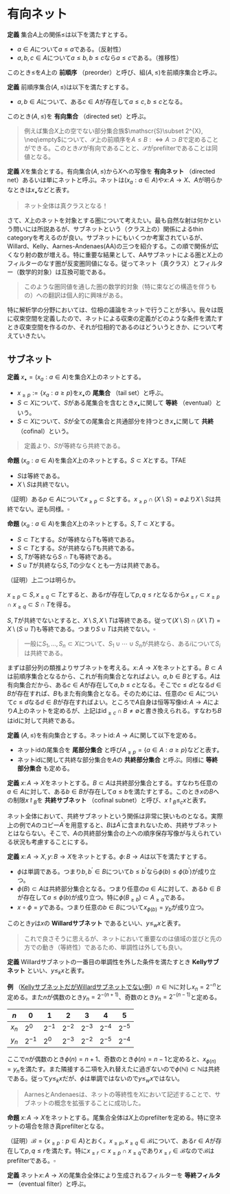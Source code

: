 
# 有向ネット

__定義__ 集合$A$上の関係$\le$は以下を満たすとする。

- $a\in A$について$a\le a$である。（反射性）
- $a, b, c\in A$について$a\le b, b\le c$なら$a\le c$である。（推移性）

このとき$\le$を$A$上の **前順序** （preorder）と呼び、組$(A, \le)$を前順序集合と呼ぶ。

__定義__ 前順序集合$(A, \le)$は以下を満たすとする。

- $a, b\in A$について、ある$c\in A$が存在して$a\le c, b\le c$となる。

このとき$(A, \le)$を **有向集合** （directed set）と呼ぶ。

> 例えば集合$X$上の空でない部分集合族$\mathscr{S}\subset 2^{X}, \neq\empty$について、$\mathscr{S}$上の前順序を$A\le B:\Leftrightarrow A\supset B$で定めることができる。このとき$\mathscr{S}$が有向であることと、$\mathscr{S}$がprefilterであることは同値となる。

__定義__ $X$を集合とする。有向集合$(A, \le)$から$X$への写像を **有向ネット** （directed net）あるいは単にネットと呼ぶ。ネットは$(x_{a}: a\in A)$や$x\colon A\rightarrow X$、$A$が明らかなときは$x_{\bullet}$などと表す。

> ネット全体は真クラスとなる！

さて、$X$上のネットを対象とする圏について考えたい。最も自然な射は何かという問いには所説あるが、サブネットという（クラス上の）関係によるthin categoryを考えるのが良い。サブネットにもいくつか考案されているが、Willard、Kelly、Aarnes-Andenaes(AA)の三つを紹介する。この順で関係が広くなり射の数が増える。特に重要な結果として、AAサブネットによる圏と$X$上のフィルターのなす圏が反変圏同値になる。従ってネット（真クラス）とフィルター（数学的対象）は互換可能である。

> このような圏同値を通した圏の数学的対象（特に束などの構造を伴うもの）への翻訳は個人的に興味がある。

特に解析学の分野においては、位相の議論をネットで行うことが多い。我々は既に収束空間を定義したので、ネットによる収束の定義がどのような条件を満たすとき収束空間を作るのか、それが位相的であるのはどういうときか、について考えていきたい。



## サブネット

__定義__ $x_{\bullet}=(x_{a}: a\in A)$を集合$X$上のネットとする。

- $x_{\ge p}:=\lbrace x_{a} : a\ge p \rbrace$を$x_{\bullet}$の **尾集合** （tail set）と呼ぶ。
- $S\subset X$について、$S$がある尾集合を含むとき$x_{\bullet}$に関して **等終** （eventual）という。
- $S\subset X$について、$S$が全ての尾集合と共通部分を持つとき$x_{\bullet}$に関して **共終** （cofinal）という。

> 定義より、$S$が等終なら共終である。

__命題__ $(x_{a}: a\in A)$を集合$X$上のネットとする。$S\subset X$とする。TFAE

- $S$は等終である。
- $X\setminus S$は共終でない。

（証明）ある$p\in A$について$x_{\ge p}\subset S$とする。$x_{\ge p}\cap (X\setminus S)=\emptyset$より$X\setminus S$は共終でない。逆も同様。$\square$

__命題__ $(x_{a}: a\in A)$を集合$X$上のネットとする。$S, T\subset X$とする。

- $S\subset T$とする。$S$が等終なら$T$も等終である。
- $S\subset T$とする。$S$が共終なら$T$も共終である。
- $S, T$が等終なら$S\cap T$も等終である。
- $S\cup T$が共終なら$S, T$の少なくとも一方は共終である。

（証明）上二つは明らか。

$x_{\ge p}\subset S, x_{\ge q}\subset T$とすると、ある$r$が存在して$p, q\le r$となるから$x_{\ge r}\subset x_{\ge p}\cap x_{\ge q}\subset S\cap T$を得る。

$S, T$が共終でないとすると、$X\setminus S, X\setminus T$は等終である。従って$(X\setminus S)\cap(X\setminus T)=X\setminus(S\cup T)$も等終である。つまり$S\cup T$は共終でない。$\square$

> 一般に$S_{1}, \dotsc, S_{n}\subset X$について、$S_{1}\cup\dotsb\cup S_{n}$が共終なら、ある$i$について$S_{i}$は共終である。

まずは部分列の類推よりサブネットを考える。$x\colon A\rightarrow X$をネットとする。$B\subset A$は前順序集合となるから、これが有向集合となればよい。$a, b\in B$とする。$A$は有向集合だから、ある$c\in A$が存在して$a, b\le c$となる。そこで$c\le d$となる$d\in B$が存在すれば、$B$もまた有向集合となる。そのためには、任意の$c\in A$について$c\le d$なる$d\in B$が存在すればよい。ところで$A$自身は恒等写像$\mathrm{id}\colon A\rightarrow A$により$A$上のネットを定めるが、上記は$\mathrm{id}_{\ge c}\cap B\neq\emptyset$と書き換えられる。すなわち$B$は$\mathrm{id}$に対して共終である。

__定義__ $(A, \le)$を有向集合とする。ネット$\mathrm{id}\colon A\rightarrow A$に関して以下を定める。

- ネット$\mathrm{id}$の尾集合を **尾部分集合** と呼び$A_{\ge p}=\lbrace a\in A : a\ge p \rbrace$などと表す。
- ネット$\mathrm{id}$に関して共終な部分集合を$A$の **共終部分集合** と呼ぶ。同様に **等終部分集合** も定める。

__定義__ $x\colon A\rightarrow X$をネットとする。$B\subset A$は共終部分集合とする。すなわち任意の$a\in A$に対して、ある$b\in B$が存在して$a\le b$を満たすとする。このとき$x$の$B$への制限$x\restriction_{B}$を **共終サブネット** （cofinal subnet）と呼び、$x\restriction_{B}\le_{c}x$と表す。

ネット全体において、共終サブネットという関係は非常に狭いものとなる。実際上の例で$A$のコピー$A^{\prime}$を用意すると、$B$は$A^{\prime}$に含まれないため、共終サブネットとはならない。そこで、$A$の共終部分集合の上への順序保存写像が与えられている状況も考慮することにする。

__定義__ $x\colon A\rightarrow X, y\colon B\rightarrow X$をネットとする。$\phi\colon B\rightarrow A$は以下を満たすとする。

- $\phi$は単調である。つまり$b, b^{\prime}\in B$について$b\le b^{\prime}$なら$\phi(b)\le\phi(b^{\prime})$が成り立つ。
- $\phi(B)\subset A$は共終部分集合となる。つまり任意の$a\in A$に対して、ある$b\in B$が存在して$a\le\phi(b)$が成り立つ。特に$\phi(B_{\ge b})\subset A_{\ge a}$である。
- $x\circ\phi=y$である。つまり任意の$b\in B$について$x_{\phi(b)}=y_{b}$が成り立つ。

このとき$y$は$x$の **Willardサブネット** であるといい、$y\le_{w}x$と表す。

> これで良さそうに思えるが、ネットにおいて重要なのは値域の並びと先の方での動き（等終性）であるため、単調性は外しても良い。

__定義__ Willardサブネットの一番目の単調性を外した条件を満たすとき **Kellyサブネット** といい、$y\le_{k}x$と表す。

__例__ （[KellyサブネットだがWillardサブネットでない例](https://math.stackexchange.com/questions/1126609/different-definitions-of-subnet)）$n\in\mathbb{N}$に対し$x_{n}=2^{-n}$と定める。また$n$が偶数のとき$y_{n}=2^{-(n+1)}$、奇数のとき$y_{n}=2^{-(n-1)}$と定める。

| $n$ | $0$ | $1$ | $2$ | $3$ | $4$ | $5$ |
|-|-|-|-|-|-|-|
| $x_{n}$ | $2^{0}$ | $2^{-1}$ | $2^{-2}$ | $2^{-3}$ | $2^{-4}$ | $2^{-5}$ |
| $y_{n}$ | $2^{-1}$ | $2^{0}$ | $2^{-3}$ | $2^{-2}$ | $2^{-5}$ | $2^{-4}$ |

ここで$n$が偶数のとき$\phi(n)=n+1$、奇数のとき$\phi(n)=n-1$と定めると、$x_{\phi(n)}=y_{n}$を満たす。また隣接する二項を入れ替えたに過ぎないので$\phi(\mathbb{N})\subset\mathbb{N}$は共終である。従って$y\le_{k}x$だが、$\phi$は単調ではないので$y\le_{w}x$ではない。

> AarnesとAndenaesは、ネットの等終性を$X$において記述することで、サブネットの概念を拡張することに成功した。

__命題__ $x\colon A\rightarrow X$をネットとする。尾集合全体は$X$上のprefilterを定める。特に空ネットの場合を除き真prefilterとなる。

（証明）$\mathscr{B}=\lbrace x_{\ge p} : p\in A \rbrace$とおく。$x_{\ge p}, x_{\ge q}\in\mathscr{B}$について、ある$r\in A$が存在して$p, q\le r$を満たす。特に$x_{\ge r}\subset x_{\ge p}\cap x_{\ge q}$であり$x_{\ge r}\in\mathscr{B}$なので$\mathscr{B}$はprefilterである。$\square$

__定義__ ネット$x\colon A\rightarrow X$の尾集合全体により生成されるフィルターを **等終フィルター** （eventual filter）と呼ぶ。

